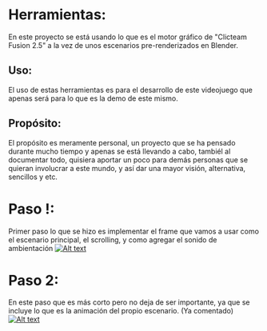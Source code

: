 # Herramientas:
En este proyecto se está usando lo que es el motor gráfico de "Clicteam Fusion 2.5" a la vez de unos escenarios pre-renderizados en Blender.

## Uso:
El uso de estas herramientas es para el desarrollo de este videojuego que apenas será para lo que es la demo de este mismo. 
## Propósito:
El propósito es meramente personal, un proyecto que se ha pensado durante mucho tiempo y apenas se está llevando a cabo, tambiél al documentar todo, quisiera aportar un poco para demás personas que se quieran involucrar a este mundo, y así dar una mayor visión, alternativa, sencillos y etc.

# Paso !:
Primer paso lo que se hizo es implementar el frame que vamos a usar como el escenario principal, el scrolling, y como agregar el sonido de ambientación
[![Alt text](https://img.youtube.com/vi/5Yyq-M1kpjM/0.jpg)](https://www.youtube.com/watch?v=5Yyq-M1kpjM)

# Paso 2: 
En este paso que es más corto pero no deja de ser importante, ya que se incluye lo que es la animación del propio escenario. (Ya comentado)
[![Alt text](https://img.youtube.com/vi/0N2TbDM75no/0.jpg)](https://www.youtube.com/watch?v=0N2TbDM75no)
